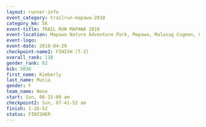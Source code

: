 ```yaml
---
layout: runner-info 
event_category: trailrun-mapawa-2018 
category_km: 5K 
event-title: TRAIL RUN MAPAWA 2018 
event-location: Mapawa Nature Adventure Park, Mapawa, Malasag Cugman, Cagayan de Oro Philippines 
event-logo: 
event-date: 2018-04-29 
checkpoint-name2: FINISH (T-2) 
overall_rank: 118
gender_rank: 62
bib: 5036
first_name: Kimberly
last_name: Mutia
gender: F
team_name: None
start: Sun, 06-15-00 am
checkpoint2: Sun, 07-41-52 am
finish: 1-26-52
status: FINISHER
---
```

